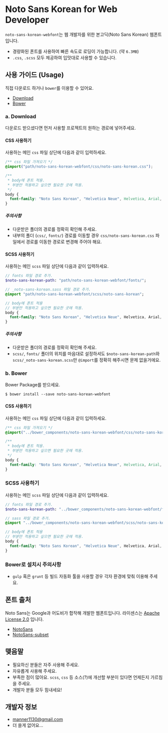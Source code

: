 # Noto Sans Korean for Web Developer

`noto-sans-korean-webfont`는 웹 개발자를 위한 본고딕(Noto Sans Korean) 웹폰트 입니다.
- 경량화된 폰트를 사용하여 빠른 속도로 로딩이 가능합니다. (약 `6.3MB`)
- `.css`, `.scss` 모두 제공하여 입맛대로 사용할 수 있습니다.

## 사용 가이드 (Usage)

직접 다운로드 하거나 `bower`를 이용할 수 있어요.

* [Download](#a-download)
* [Bower](#b-bower)

### a. Download

다운로드 받으셨다면 먼저 사용할 프로젝트의 원하는 경로에 넣어주세요.

#### CSS 사용하기

사용하는 메인 `css` 파일 상단에 다음과 같이 입력하세요.

```css
/** css 파일 가져오기 */
@import("path/noto-sans-korean-webfont/css/noto-sans-korean.css");

/**
 * body에 폰트 적용.
 * 부분만 적용하고 싶으면 필요한 곳에 적용.
 */
body {
  font-family: "Noto Sans Korean", "Helvetica Neue", Helvetica, Arial, sans-serif;
}
```

##### 주의사항

- 다운받은 폴더의 경로를 정확히 확인해 주세요.
- 내부의 폴더 (`css/`, `fonts/`) 경로를 이동할 경우  `css/noto-sans-korean.css` 파일에서 경로를 이동한 경로로 변경해 주어야 해요.

#### SCSS 사용하기

사용하는 메인 `scss` 파일 상단에 다음과 같이 입력하세요.

```sass
// fonts 파일 경로 추가.
$noto-sans-korean-path: "path/noto-sans-korean-webfont/fonts/";

// _noto-sans-korean.sass 파일 경로 추가.
@import "path/noto-sans-korean-webfont/scss/noto-sans-korean";

// body에 폰트 적용
// 부분만 적용하고 싶으면 필요한 곳에 적용.
body {
  font-family: "Noto Sans Korean", "Helvetica Neue", Helvetica, Arial, sans-serif;
}
```

##### 주의사항

- 다운받은 폴더의 경로를 정확히 확인해 주세요.
- `scss/`, `fonts/` 폴더의 위치를 마음대로 설정하셔도 `$noto-sans-korean-path`와 `scss/_noto-sans-korean.scss`만 `@import`를 정확히 해주시면 문제 없을거에요.

### b. Bower

Bower Package를 받으세요.

```console
$ bower install --save noto-sans-korean-webfont
```

#### CSS 사용하기

사용하는 메인 `css` 파일 상단에 다음과 같이 입력하세요.

```css
/** css 파일 가져오기 */
@import("../bower_components/noto-sans-korean-webfont/css/noto-sans-korean.css");

/**
 * body에 폰트 적용.
 * 부분만 적용하고 싶으면 필요한 곳에 적용.
 */
body {
  font-family: "Noto Sans Korean", "Helvetica Neue", Helvetica, Arial, sans-serif;
}
```

### SCSS 사용하기

사용하는 메인 `scss` 파일 상단에 다음과 같이 입력하세요.

```sass
// fonts 파일 경로 추가.
$noto-sans-korean-path: "../bower_components/noto-sans-korean-webfont/fonts/";

// sass 파일 경로 추가.
@import "../bower_components/noto-sans-korean-webfont/scss/noto-sans-korean";

// body에 폰트 적용
// 부분만 적용하고 싶으면 필요한 곳에 적용.
body {
  font-family: "Noto Sans Korean", "Helvetica Neue", Helvetica, Arial, sans-serif;
}
```

### Bower로 설치시 주의사항
- `gulp` 혹은 `grunt` 등 빌드 자동화 툴을 사용할 경우 각자 환경에 맞춰 이용해 주세요.

## 폰트 출처
Noto Sans는 Google과 어도비가 합작해 개발한 웹폰트입니다. 라이센스는 [Apache License 2.0](http://www.apache.org/licenses/LICENSE-2.0.html) 입니다.
- [NotoSans](https://www.google.com/get/noto/#/)
- [NotoSans-subset](https://github.com/UYEONG/NotoSans-subset)

## 맺음말
- 필요하신 분들은 자주 사용해 주세요.
- 자유롭게 사용해 주세요.
- 부족한 점이 많아요. `scss`, `css` 등 소스(?)에 개선할 부분이 있다면 언제든지 가르침을 주세요.
- 개발자 분들 모두 힘내세요!

## 개발자 정보
- [manner1130@gmail.com](mailto:manner1130@gmail.com)
- 더 쓸게 없어요...
